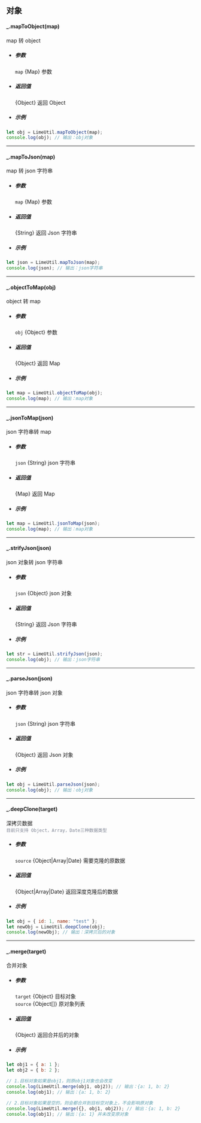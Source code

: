 ## 对象

#### \_.mapToObject(map)

map 转 object

- ##### 参数

  `map` {Map} 参数

- ##### 返回值

  {Object} 返回 Object

- ##### 示例

```javascript
let obj = LimeUtil.mapToObject(map);
console.log(obj); // 输出：obj对象
```

---

#### \_.mapToJson(map)

map 转 json 字符串

- ##### 参数

  `map` {Map} 参数

- ##### 返回值

  {String} 返回 Json 字符串

- ##### 示例

```javascript
let json = LimeUtil.mapToJson(map);
console.log(json); // 输出：json字符串
```

---

#### \_.objectToMap(obj)

object 转 map

- ##### 参数

  `obj` {Object} 参数

- ##### 返回值

  {Object} 返回 Map

- ##### 示例

```javascript
let map = LimeUtil.objectToMap(obj);
console.log(map); // 输出：map对象
```

---

#### \_.jsonToMap(json)

json 字符串转 map

- ##### 参数

  `json` {String} json 字符串

- ##### 返回值

  {Map} 返回 Map

- ##### 示例

```javascript
let map = LimeUtil.jsonToMap(json);
console.log(map); // 输出：map对象
```

---

#### \_.strifyJson(json)

json 对象转 json 字符串

- ##### 参数

  `json` {Object} json 对象

- ##### 返回值

  {String} 返回 Json 字符串

- ##### 示例

```javascript
let str = LimeUtil.strifyJson(json);
console.log(obj); // 输出：json字符串
```

---

#### \_.parseJson(json)

json 字符串转 json 对象

- ##### 参数

  `json` {String} json 字符串

- ##### 返回值

  {Object} 返回 Json 对象

- ##### 示例

```javascript
let obj = LimeUtil.parseJson(json);
console.log(obj); // 输出：obj对象
```

---

#### \_.deepClone(target)

深拷贝数据  
<span style="color:#808695">`目前只支持 Object，Array，Date三种数据类型`</span>

- ##### 参数

  `source` {Object|Array|Date} 需要克隆的原数据

- ##### 返回值

  {Object|Array|Date} 返回深度克隆后的数据

- ##### 示例

```javascript
let obj = { id: 1, name: "test" };
let newObj = LimeUtil.deepClone(obj);
console.log(newObj); // 输出：深拷贝后的对象
```

---

#### \_.merge(target)

合并对象

- ##### 参数

  `target` {Object} 目标对象  
  `source` {Object[]} 原对象列表

- ##### 返回值

  {Object} 返回合并后的对象

- ##### 示例

```javascript
let obj1 = { a: 1 };
let obj2 = { b: 2 };

// 1.目标对象如果是obj1，则原obj1对象也会改变
console.log(LimeUtil.merge(obj1, obj2)); // 输出：{a: 1, b: 2}
console.log(obj1); // 输出：{a: 1, b: 2}

// 2.目标对象如果是空的，则会都合并到目标空对象上，不会影响原对象
console.log(LimeUtil.merge({}, obj1, obj2)); // 输出：{a: 1, b: 2}
console.log(obj1); // 输出：{a: 1} 并未改变原对象
```
